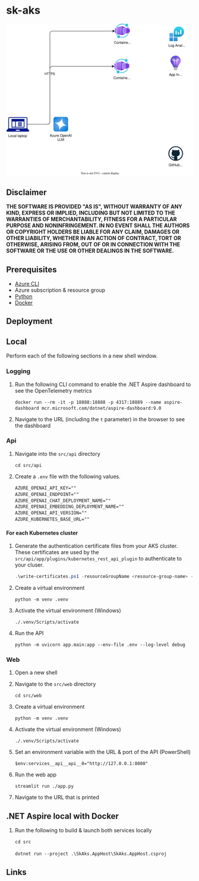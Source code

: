 # sk-aks

![architecture](./.img/architecture.drawio.svg)

## Disclaimer

**THE SOFTWARE IS PROVIDED "AS IS", WITHOUT WARRANTY OF ANY KIND, EXPRESS OR IMPLIED, INCLUDING BUT NOT LIMITED TO THE WARRANTIES OF MERCHANTABILITY, FITNESS FOR A PARTICULAR PURPOSE AND NONINFRINGEMENT. IN NO EVENT SHALL THE AUTHORS OR COPYRIGHT HOLDERS BE LIABLE FOR ANY CLAIM, DAMAGES OR OTHER LIABILITY, WHETHER IN AN ACTION OF CONTRACT, TORT OR OTHERWISE, ARISING FROM, OUT OF OR IN CONNECTION WITH THE SOFTWARE OR THE USE OR OTHER DEALINGS IN THE SOFTWARE.**

## Prerequisites

- [Azure CLI](https://docs.microsoft.com/en-us/cli/azure/install-azure-cli)
- Azure subscription & resource group
- [Python](https://www.python.org/downloads/)
- [Docker](https://docs.docker.com/desktop/setup/install/windows-install/)

## Deployment

## Local

Perform each of the following sections in a new shell window.

### Logging

1.  Run the following CLI command to enable the .NET Aspire dashboard to see the OpenTelemetry metrics

    ```shell
    docker run --rm -it -p 18888:18888 -p 4317:18889 --name aspire-dashboard mcr.microsoft.com/dotnet/aspire-dashboard:9.0
    ```

1.  Navigate to the URL (including the `t` parameter) in the browser to see the dashboard

### Api

1.  Navigate into the `src/api` directory

    ```shell
    cd src/api
    ```

1.  Create a `.env` file with the following values.

    ```txt
    AZURE_OPENAI_API_KEY=""
    AZURE_OPENAI_ENDPOINT=""
    AZURE_OPENAI_CHAT_DEPLOYMENT_NAME=""
    AZURE_OPENAI_EMBEDDING_DEPLOYMENT_NAME=""
    AZURE_OPENAI_API_VERSION=""
    AZURE_KUBERNETES_BASE_URL=""
    ```

#### For each Kubernetes cluster

1.  Generate the authentication certificate files from your AKS cluster. These certificates are used by the
    `src/api/app/plugins/kubernetes_rest_api_plugin` to authenticate to your cluser.

    ```powershell
    .\write-certificates.ps1 -resourceGroupName <resource-group-name> -aksClusterName <aks-cluster-name>
    ```

1.  Create a virtual environment

    ```shell
    python -m venv .venv
    ```

1.  Activate the virtual environment (Windows)

    ```shell
    ./.venv/Scripts/activate
    ```

1.  Run the API

    ```shell
    python -m uvicorn app.main:app --env-file .env --log-level debug
    ```

### Web

1.  Open a new shell

1.  Navigate to the `src/web` directory

    ```shell
    cd src/web
    ```

1.  Create a virtual environment

    ```shell
    python -m venv .venv
    ```

1.  Activate the virtual environment (Windows)

    ```shell
    ./.venv/Scripts/activate
    ```

1.  Set an environment variable with the URL & port of the API (PowerShell)

    ```shell
    $env:services__api__api__0="http://127.0.0.1:8000"
    ```

1.  Run the web app

    ```shell
    streamlit run ./app.py
    ```

1.  Navigate to the URL that is printed

## .NET Aspire local with Docker

1.  Run the following to build & launch both services locally

    ```shell
    cd src

    dotnet run --project .\SkAks.AppHost\SkAks.AppHost.csproj
    ```

## Links
